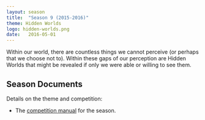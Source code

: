 ```yaml
---
layout: season
title:  "Season 9 (2015-2016)"
theme: Hidden Worlds
logo: hidden-worlds.png
date:   2016-05-01
---
```


Within our world, there are countless things we cannot perceive (or perhaps that we choose not to).
Within these gaps of our perception are Hidden Worlds that might be revealed if only we were able
or willing to see them.

## Season Documents

Details on the theme and competition:

* The [competition manual](../assets/files/seasons/9/2015-2016%20Competition%20Manual.pdf) for the season.